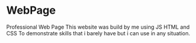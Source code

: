 # WebPage
Professional Web Page 
This website was build by me using JS HTML and CSS 
To demonstrate skills that i barely have but i can use in any situation.
